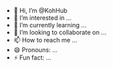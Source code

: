 - 👋 Hi, I’m @KohHub
- 👀 I’m interested in ...
- 🌱 I’m currently learning ...
- 💞️ I’m looking to collaborate on ...
- 📫 How to reach me ...
- 😄 Pronouns: ...
- ⚡ Fun fact: ...

<!---
KohHub/KohHub is a ✨ special ✨ repository because its `README.md` (this file) appears on your GitHub profile.
You can click the Preview link to take a look at your changes.
--->
